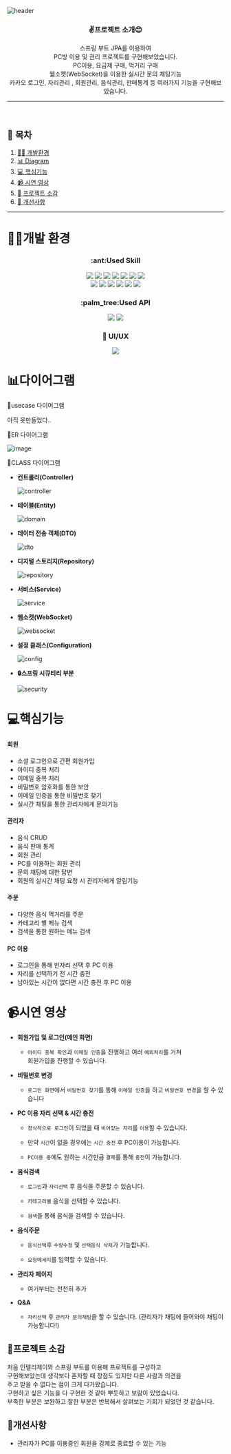 ![header](https://capsule-render.vercel.app/api?type=venom&height=300&color=gradient&text=PC방%20이용%20및%20관리%20프로젝트%20Spting%20Boot&fontSize=36&textBg=false&fontColor=fff)
<div align=center>
  <h3>✌프로젝트 소개😊</h3>
  스프링 부트 JPA를 이용하여<br>
  PC방 이용 및 관리 프로젝트를 구현해보았습니다.<br>
  PC이용, 요금제 구매, 먹거리 구매<br>
  웹소켓(WebSocket)을 이용한 실시간 문의 채팅기능<br>
  카카오 로그인, 자리관리 , 회원관리, 음식관리, 판매통계 등 여러가지 기능을 구현해보았습니다.<br>
</div>
<hr><br>


## 🚩 목차

1. [🧑‍💻 개발환경](#개발-환경)<br>
2. [📊 Diagram](#다이어그램)<br>
3. [💻 핵심기능](#핵심기능)<br>
4. [📹 시연 영상](#시연-영상)<br>
5. [💪 프로젝트 소감](#프로젝트-소감)<br>
6. [🚀 개선사항](#개선사항)
<hr>

# 🧑‍💻개발 환경
<div align=center>
  <h3>:ant:Used Skill</h3>
    <img src="https://img.shields.io/badge/java-007396?style=for-the-badge&logo=java&logoColor=white">
    <img src="https://img.shields.io/badge/springboot-6DB33F?style=for-the-badge&logo=springboot&logoColor=white"/>
    <img src="https://img.shields.io/badge/spring Security-6DB33F?style=for-the-badge&logo=springsecurity&logoColor=white"/>
    <img src="https://img.shields.io/badge/JavaScript-F7DF1E?style=for-the-badge&logo=JavaScript&logoColor=white"/>
    <img src="https://img.shields.io/badge/css3-1572B6?style=for-the-badge&logo=css3&logoColor=white"/>
    <img src="https://img.shields.io/badge/HTML5-E34F26?style=for-the-badge&logo=HTML5&logoColor=white"/>
    <img src="https://img.shields.io/badge/jquery-0769AD?style=for-the-badge&logo=jquery&logoColor=white">
    <br>
    <img src="https://img.shields.io/badge/git-F05032?style=for-the-badge&logo=git&logoColor=white">
    <img src="https://img.shields.io/badge/github-181717?style=for-the-badge&logo=github&logoColor=white"/>
    <img src="https://img.shields.io/badge/MySQL-4479A1?style=for-the-badge&logo=MySQL&logoColor=white"/>
    <img src="https://img.shields.io/badge/Chart.js-FF6384?style=for-the-badge&logo=Chart.js&logoColor=white"/>
    <img src="https://img.shields.io/badge/apachetomcat-F8DC75?style=for-the-badge&logo=apachetomcat&logoColor=white"/>
    <img src="https://img.shields.io/badge/bootstrap-7952B3?style=for-the-badge&logo=bootstrap&logoColor=white"/>
  <h3>:palm_tree:Used API</h3>
      <img src="https://img.shields.io/badge/KAKAO-FFCD00?style=for-the-badge&logo=kakao&logoColor=white"/>
      <img src="https://img.shields.io/badge/PortOne-FF6633?style=for-the-badge&logo=passport&logoColor=white"/>

  <h3>🤞 UI/UX</h3>
      <img src="https://img.shields.io/badge/Tistory(WSSS)-000000?style=for-the-badge&logo=tistory&logoColor=white"/>
</div>

# 📊다이어그램

  🧸usecase 다이어그램

  아직 못만들었다..



  🧸ER 다이어그램
  
  ![image](https://github.com/appcoding-ux/pcProject/assets/112378228/513d0e66-2f63-47a8-b0fd-d04af8c411aa)
</details>



  🧸CLASS 다이어그램


  * **컨트롤러(Controller)**
    
    ![controller](https://github.com/appcoding-ux/pcProject/assets/112378228/f6e69678-9f46-4be5-9016-d6725f8858b0)

  * **테이블(Entity)**
    
     ![domain](https://github.com/appcoding-ux/pcProject/assets/112378228/c8df79ac-9ad0-4905-972e-11078d348714)

  * **데이터 전송 객체(DTO)**
    
     ![dto](https://github.com/appcoding-ux/pcProject/assets/112378228/bbec7d76-8ede-4d16-8ae6-61012839d3b5)

  * **디지털 스토리지(Repository)**
    
    ![repository](https://github.com/appcoding-ux/pcProject/assets/112378228/f68e2a13-da82-434b-84b8-965278d1bb82)

  * **서비스(Service)**

    ![service](https://github.com/appcoding-ux/pcProject/assets/112378228/f792b6fd-9a84-4b6b-87f8-ff864361477a)

  * **웹소켓(WebSocket)**
    
    ![websocket](https://github.com/appcoding-ux/pcProject/assets/112378228/4e333818-1021-4887-b82f-9950e519b1af)

  * **설정 클래스(Configuration)**

    ![config](https://github.com/appcoding-ux/pcProject/assets/112378228/b683cc23-3d7b-453f-a32a-fd9e4ad8166c)


  * **🔒스프링 시큐티리 부분**

    ![security](https://github.com/appcoding-ux/pcProject/assets/112378228/b7a98195-5aab-48f3-a1b3-82d8fcb92afa)

# 💻핵심기능

#### 회원
- 소셜 로그인으로 간편 회원가입
- 아이디 중복 처리
- 이메일 중복 처리
- 비밀번호 암호화를 통한 보안
- 이메일 인증을 통한 비밀번호 찾기
- 실시간 채팅을 통한 관리자에게 문의기능

#### 관리자
- 음식 CRUD
- 음식 판매 통계
- 회원 관리
- PC를 이용하는 회원 관리
- 문의 채팅에 대한 답변
- 회원의 실시간 채팅 요청 시 관리자에게 알림기능

#### 주문
- 다양한 음식 먹거리를 주문
- 카테고리 별 메뉴 검색
- 검색을 통한 원하는 메뉴 검색

#### PC 이용
- 로그인을 통해 빈자리 선택 후 PC 이용
- 자리를 선택하기 전 시간 충전
- 남아있는 시간이 없다면 시간 충전 후 PC 이용

  
# 📹시연 영상

* **회원가입 및 로그인(메인 화면)**
  * `아이디 중복 확인`과 `이메일 인증`을 진행하고 여러 `예외처리`를 거쳐<br>
  회원가입을 진행할 수 있습니다.

    
* **비밀번호 변경**
  * `로그인 화면`에서 `비밀번호 찾기`를 통해 `이메일 인증`을 하고 `비밀번호 변경`을 할 수 있습니다
    

* **PC 이용 자리 선택 & 시간 충전**
  * `정삭적으로 로그인`이 되었을 때 `비어있는 자리`를 `이용`할 수 있습니다.
 
  * 만약 `시간`이 없을 경우에는 `시간 충전` 후 PC이용이 가능합니다.
 
  * `PC이용 중`에도 원하는 시간만큼 `결제`를 통해 `충전`이 가능합니다.
 
* **음식검색**
  * `로그인`과 `자리선택` 후 음식을 주문할 수 있습니다.

    
  * `카테고리별` 음식을 선택할 수 있습니다.
 
  * `검색`을 통해 음식을 검색할 수 있습니다.

    
* **음식주문**
  * `음식선택`후 `수량수정` 및 `선택음식 삭제`가 가능합니다.
    
  * `요청메세지`를 입력할 수 있습니다.
    
    
* **관리자 페이지**
  * 여기부터는 천천히 추가
  
  
* **Q&A**
  * `자리선택` 후 `관리자 문의채팅`을 할 수 있습니다. (관리자가 채팅에 들어와야 채팅이 가능합니다!)

    

## 💪프로젝트 소감
처음 인텔리제이와 스프링 부트를 이용해 프로젝트를 구성하고<br>
구현해보았는데 생각보다 혼자할 때 장점도 있지만 다른 사람과 의견을<br>
주고 받을 수 없다는 점이 크게 다가왔습니다.<br>
구현하고 싶은 기능을 다 구현한 것 같아 뿌듯하고 보람이 있었습니다.<br>
부족한 부분은 보완하고 잘한 부분은 반복해서 살펴보는 기회가 되었던 것 같습니다.

## 🚀개선사항
- 관리자가 PC를 이용중인 회원을 강제로 종료할 수 있는 기능
